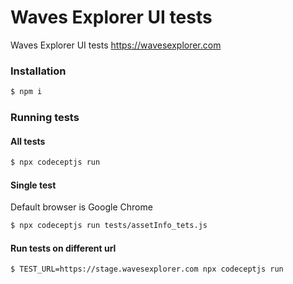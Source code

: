 # Waves Explorer UI tests

Waves Explorer UI tests
https://wavesexplorer.com


### Installation

```sh
$ npm i
```

### Running tests
#### All tests

```sh
$ npx codeceptjs run
```

#### Single test
Default browser is Google Chrome
```sh
$ npx codeceptjs run tests/assetInfo_tets.js
```

#### Run tests on different url
```sh
$ TEST_URL=https://stage.wavesexplorer.com npx codeceptjs run
```